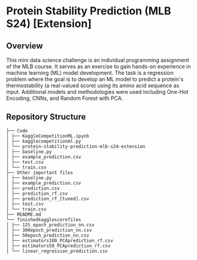 # Protein Stability Prediction (MLB S24) [Extension]

## Overview

This mini data science challenge is an individual programming assignment of the MLB course. It serves as an exercise to gain hands-on experience in machine learning (ML) model development. The task is a regression problem where the goal is to develop an ML model to predict a protein's thermostability (a real-valued score) using its amino acid sequence as input. Additional models and methodologies were used including One-Hot Encoding, CNNs, and Random Forest with PCA.




## Repository Structure
```
├── Code
│ ├── KaggleCompetitionML.ipynb
│ ├── kagglecompetitionml.py
│ └── protein-stability-prediction-mlb-s24-extension
│ ├── baseline.py
│ ├── example_prediction.csv
│ ├── test.csv
│ └── train.csv
├── Other important files
│ ├── baseline.py
│ ├── example_prediction.csv
│ ├── prediction.csv
│ ├── prediction_rf.csv
│ ├── prediction_rf_[tuned].csv
│ ├── test.csv
│ └── train.csv
├── README.md
└── finishedkagglescorefiles
│ ├── 125_epoch_prediction_nn.csv
│ ├── 300epoch_prediction_nn.csv
│ ├── 50epoch_prediction_nn.csv
│ ├── estimators100_PCAprediction_rf.csv
│ ├── estimators50_PCAprediction_rf.csv
│ └── linear_regression_prediction.csv
```
